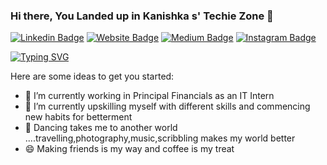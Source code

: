 ### Hi there, You Landed up in Kanishka s' Techie Zone 👋

[![Linkedin Badge](https://img.shields.io/badge/LinkedIn-0077B5?style=for-the-badge&logo=linkedin&logoColor=white)](https://www.linkedin.com/in/kanishkakataria)
[![Website Badge](https://img.shields.io/badge/website-000000?style=for-the-badge&logo=About.me&logoColor=white)](https://kanishkakataria.vercel.app)
[![Medium Badge](https://img.shields.io/badge/Medium-12100E?style=for-the-badge&logo=medium&logoColor=white)](https://medium.com/@kanishka.kataria99)
[![Instagram Badge](https://img.shields.io/badge/Instagram-E4405F?style=for-the-badge&logo=instagram&logoColor=white)](https://www.linkedin.com/in/kanishkakataria)


[![Typing SVG](https://readme-typing-svg.demolab.com?font=Fira+Code&duration=10000&pause=2000&color=2FA4D8&background=14FFDD00&width=435&lines=Diving+Into+New+Is+My+Maxim)](https://git.io/typing-svg)
<!--
**kanishkakataria/kanishkakataria** is a ✨ _special_ ✨ repository because its `README.md` (this file) appears on your GitHub profile.
![](https://cdn.hackernoon.com/images/ckxz-5-f-75-v-00-z-00-as-638-qw-6-ofc.jpg)-->
Here are some ideas to get you started:

- 🔭 I’m currently working in Principal Financials as an IT Intern
- 🌱 I’m currently upskilling myself with different skills and commencing new habits for betterment 
- 👯 Dancing takes me to another world ....travelling,photography,music,scribbling makes my world better
- 😄 Making friends is my way and coffee is my treat


